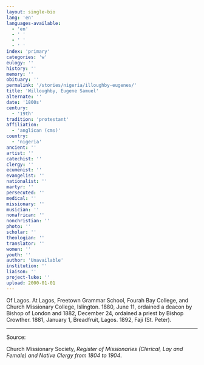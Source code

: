 ```yaml
---
layout: single-bio
lang: 'en'
languages-available:
  - 'en'
  - ' '
  - ' '
  - ' '
index: 'primary'
categories: 'w'
eulogy: ''
history: ''
memory: ''
obituary: ''
permalink: '/stories/nigeria/illoughby-eugenes/'
title: 'Willoughby, Eugene Samuel'
alternate: ''
date: '1800s'
century:
  - '19th'
tradition: 'protestant'
affiliation:
  - 'anglican (cms)'
country:
  - 'nigeria'
ancient: ''
artist: ''
catechist: ''
clergy: ''
ecumenist: ''
evangelist: ''
nationalist: ''
martyr: ''
persecuted: ''
medical: ''
missionary: ''
musician: ''
nonafrican: ''
nonchristian: ''
photo: ''
scholar: ''
theologian: ''
translator: ''
women: ''
youth: ''
author: 'Unavailable'
institution: ''
liaison: ''
project-luke: ''
upload: 2000-01-01
---
```



Of Lagos.  At Lagos, Freetown Grammar School, Fourah Bay College, and Church Missionary College, Islington.  1880, June 11, ordained a deacon by Bishop of London and 1882, December 24, ordained a priest by Bishop Crowther.  1881, January 1, Breadfruit, Lagos.  1892, Faji (St. Peter).



---

Source:

Church Missionary Society, *Register of Missionaries (Clerical, Lay and Female) and Native Clergy from 1804 to 1904*.